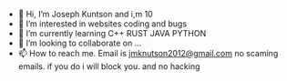 - 👋 Hi, I’m Joseph Kuntson and i,m 10
- 👀 I’m interested in websites coding and bugs
- 🌱 I’m currently learning C++ RUST JAVA PYTHON
- 💞️ I’m looking to collaborate on ...
- 📫 How to reach me. Email is jmknutson2012@gmail.com no scaming emails. if you do i will block you. and no hacking
